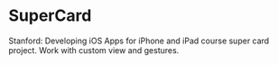 # SuperCard
Stanford: Developing iOS Apps for iPhone and iPad course super card project.
Work with custom view and gestures.
